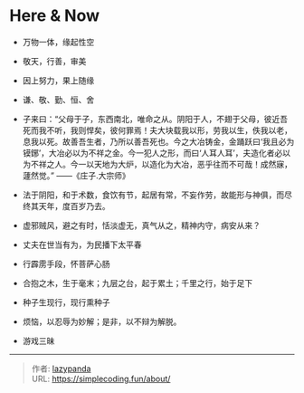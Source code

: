 # 

# Here &amp; Now
- 万物一体，缘起性空


- 敬天，行善，审美


- 因上努力，果上随缘

- 谦、敬、勤、恒、舍

- 子来曰：“父母于子，东西南北，唯命之从。阴阳于人，不翅于父母，彼近吾死而我不听，我则悍矣，彼何罪焉！夫大块载我以形，劳我以生，佚我以老，息我以死。故善吾生者，乃所以善吾死也。今之大冶铸金，金踊跃曰‘我且必为镆鋣’，大冶必以为不祥之金。今一犯人之形，而曰‘人耳人耳’，夫造化者必以为不祥之人。今一以天地为大炉，以造化为大冶，恶乎往而不可哉！成然寐，蘧然觉。”  ——《庄子.大宗师》

- 法于阴阳，和于术数，食饮有节，起居有常，不妄作劳，故能形与神俱，而尽终其天年，度百岁乃去。
- 虚邪贼风，避之有时，恬淡虚无，真气从之，精神内守，病安从来？

- 丈夫在世当有为，为民播下太平春

- 行霹雳手段，怀菩萨心肠

- 合抱之木，生于毫末；九层之台，起于累土；千里之行，始于足下

- 种子生现行，现行熏种子

- 烦恼，以忍辱为妙解；是非，以不辩为解脱。

- 游戏三昧


---

> 作者: [lazypanda](https://github.com/wanghuibin0)  
> URL: https://simplecoding.fun/about/  

